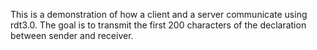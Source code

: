 This is a demonstration of how a client and a server communicate using rdt3.0. The goal is to transmit the first 200 characters of the declaration between sender and receiver.
